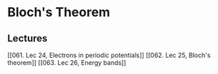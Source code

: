 # Bloch's Theorem

## Lectures

[[061. Lec 24, Electrons in periodic potentials]]
[[062. Lec 25, Bloch's theorem]]
[[063. Lec 26, Energy bands]]

##